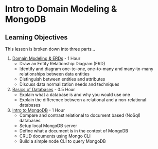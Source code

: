 # Intro to Domain Modeling & MongoDB

## Learning Objectives

This lesson is broken down into three parts...

1. [Domain Modeling & ERDs](domain-modeling.md) - 1 Hour
    - Draw an Entity Relationship Diagram (ERD)
    - Identify and diagram one-to-one, one-to-many and many-to-many relationships between data entities
    - Distinguish between entities and attributes
    - Discuss data normalization needs and techniques
1. [Basics of Databases](databases.md) - 0.5 Hour
    - Explain what a database is and why you would use one
    - Explain the difference between a relational and a non-relational databases
1. [Intro to MongoDB](mongodb.md) - 1 Hour
    - Compare and contrast relational to document based (NoSql) databases
    - Setup local MongoDB server
    - Define what a document is in the context of MongoDB
    - CRUD documents using Mongo CLI
    - Build a simple node CLI to query MongoDB
